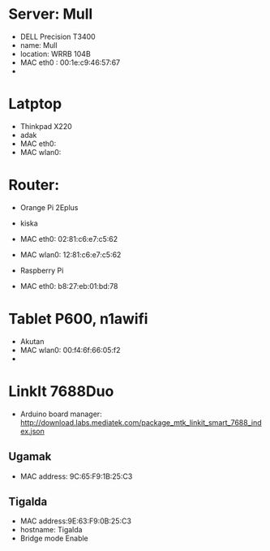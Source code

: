 

# Server: Mull
* DELL Precision T3400
* name: Mull
* location: WRRB 104B
* MAC eth0 : 00:1e:c9:46:57:67
* 

# Latptop
* Thinkpad X220
* adak
* MAC eth0:
* MAC wlan0:


# Router:
* Orange Pi 2Eplus
* kiska
* MAC eth0: 02:81:c6:e7:c5:62
* MAC wlan0: 12:81:c6:e7:c5:62

* Raspberry Pi
* MAC eth0: b8:27:eb:01:bd:78


# Tablet P600, n1awifi
* Akutan
* MAC wlan0: 00:f4:6f:66:05:f2
* 

# LinkIt 7688Duo
* Arduino board manager: http://download.labs.mediatek.com/package_mtk_linkit_smart_7688_index.json

## Ugamak
* MAC address: 9C:65:F9:1B:25:C3

## Tigalda
* MAC address:9E:63:F9:0B:25:C3
* hostname: Tigalda
* Bridge mode Enable
